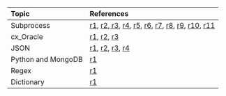 | Topic | References |
| :--- | :--- |
| Subprocess | [r1](https://www.quora.com/I-want-to-develop-a-tool-in-Python-which-should-run-some-Shell-or-Perl-scripts-on-a-selection-of-certain-options-I-am-a-beginner-in-Python-How-should-I-proceed-with-this-Are-there-any-web-links-or-tutorials), [r2](https://stackoverflow.com/questions/4682088/call-perl-script-from-python),[ r3](https://stackoverflow.com/questions/27381382/run-a-perl-script-from-my-python-script-print-the-output-and-wait-for-it-to-fin), [r4](https://stackoverflow.com/questions/3172470/actual-meaning-of-shell-true-in-subprocess), [r5](https://stackoverflow.com/questions/35327623/python-subprocess-run-a-remote-process-in-background-and-immediately-close-the-c), [r6](http://www.bogotobogo.com/python/python_ssh_remote_run.php), [r7](https://www.journaldev.com/16140/python-system-command-os-subprocess-call), [r8](https://stackoverflow.com/questions/2715847/python-read-streaming-input-from-subprocess-communicate/17698359#17698359), [r9](https://stackoverflow.com/questions/31321414/how-to-get-the-normal-print-statement-execution-when-using-stdout-subprocess-pip), [r10](http://cmdlinetips.com/2014/03/how-to-run-a-shell-command-from-python-and-get-the-output/), [r11](https://stackoverflow.com/questions/17242828/python-subprocess-and-running-a-bash-script-with-multiple-arguments) |
| cx\_Oracle | [r1](https://www.programcreek.com/python/example/55416/cx_Oracle.connect), [r2](https://datatofish.com/how-to-connect-python-to-an-oracle-database-using-cx_oracle/), [r3](https://swcarpentry.github.io/sql-novice-survey/10-prog/) |
| JSON | [r1](https://towardsdatascience.com/my-love-affair-with-json-edaca39e8320), [r2](https://pythonspot.com/tag/json/), [r3](https://realpython.com/python-json/), [r4](http://stackabuse.com/reading-and-writing-json-to-a-file-in-python/) |
| Python and MongoDB | [r1](https://realpython.com/introduction-to-mongodb-and-python/) |
| Regex | [r1](http://flockhart.virtualave.net/RBIF0100/regexp.html) |
| Dictionary | [r1](http://zetcode.com/lang/python/dictionaries/) |



